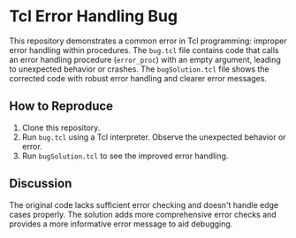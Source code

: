 # Tcl Error Handling Bug

This repository demonstrates a common error in Tcl programming: improper error handling within procedures. The `bug.tcl` file contains code that calls an error handling procedure (`error_proc`) with an empty argument, leading to unexpected behavior or crashes. The `bugSolution.tcl` file shows the corrected code with robust error handling and clearer error messages.

## How to Reproduce

1.  Clone this repository.
2.  Run `bug.tcl` using a Tcl interpreter. Observe the unexpected behavior or error.
3.  Run `bugSolution.tcl` to see the improved error handling.

## Discussion

The original code lacks sufficient error checking and doesn't handle edge cases properly.  The solution adds more comprehensive error checks and provides a more informative error message to aid debugging.